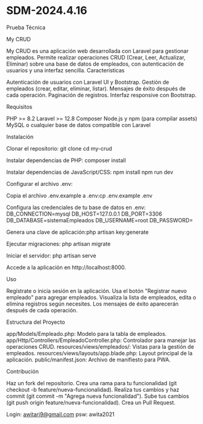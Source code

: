 # SDM-2024.4.16
Prueba Técnica

My CRUD

My CRUD es una aplicación web desarrollada con Laravel para gestionar empleados. Permite realizar operaciones CRUD (Crear, Leer, Actualizar, Eliminar) sobre una base de datos de empleados, con autenticación de usuarios y una interfaz sencilla.
Características

Autenticación de usuarios con Laravel UI y Bootstrap.
Gestión de empleados (crear, editar, eliminar, listar).
Mensajes de éxito después de cada operación.
Paginación de registros.
Interfaz responsive con Bootstrap.

Requisitos

PHP >= 8.2
Laravel >= 12.8
Composer
Node.js y npm (para compilar assets)
MySQL o cualquier base de datos compatible con Laravel

Instalación

Clonar el repositorio:
git clone 
cd my-crud


Instalar dependencias de PHP:
composer install


Instalar dependencias de JavaScript/CSS:
npm install
npm run dev


Configurar el archivo .env:

Copia el archivo .env.example a .env:cp .env.example .env


Configura las credenciales de tu base de datos en .env:
DB_CONNECTION=mysql
DB_HOST=127.0.0.1
DB_PORT=3306
DB_DATABASE=sistemaEmpleados
DB_USERNAME=root
DB_PASSWORD=


Genera una clave de aplicación:php artisan key:generate




Ejecutar migraciones:
php artisan migrate


Iniciar el servidor:
php artisan serve

Accede a la aplicación en http://localhost:8000.


Uso

Regístrate o inicia sesión en la aplicación.
Usa el botón "Registrar nuevo empleado" para agregar empleados.
Visualiza la lista de empleados, edita o elimina registros según necesites.
Los mensajes de éxito aparecerán después de cada operación.

Estructura del Proyecto

app/Models/Empleado.php: Modelo para la tabla de empleados.
app/Http/Controllers/EmpleadoController.php: Controlador para manejar las operaciones CRUD.
resources/views/empleados/: Vistas para la gestión de empleados.
resources/views/layouts/app.blade.php: Layout principal de la aplicación.
public/manifest.json: Archivo de manifiesto para PWA.

Contribución

Haz un fork del repositorio.
Crea una rama para tu funcionalidad (git checkout -b feature/nueva-funcionalidad).
Realiza tus cambios y haz commit (git commit -m "Agrega nueva funcionalidad").
Sube tus cambios (git push origin feature/nueva-funcionalidad).
Crea un Pull Request.


Login: awitarj9@gmail.com
psw: awita2021
